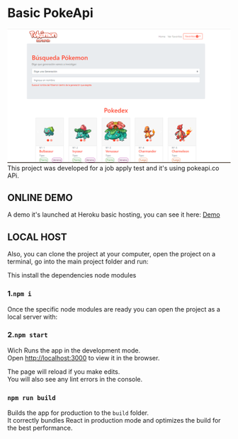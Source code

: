 # Basic PokeApi 
![Pokemon-preview](https://github.com/Farancibiat/pokemon-site/blob/develop/src/img/preview.png?raw=true)
This project was developed for a job apply test and it's using pokeapi.co APi. 


## ONLINE DEMO

A demo it's launched at Heroku basic hosting, you can see it here:  [Demo](https://pokemon-houm-test.herokuapp.com/)

## LOCAL HOST

Also, you can clone the project at your computer, open the project on a terminal, go into the main project folder and run:

This install the dependencies node modules
### 1.`npm i`

Once the specific node modules are ready you can open the project as a local server with:
### 2.`npm start`


Wich Runs the app in the development mode.\
Open [http://localhost:3000](http://localhost:3000) to view it in the browser.

The page will reload if you make edits.\
You will also see any lint errors in the console.

### `npm run build`

Builds the app for production to the `build` folder.\
It correctly bundles React in production mode and optimizes the build for the best performance.

